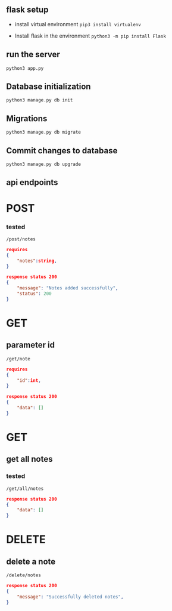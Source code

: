 ## flask setup

- install virtual environment
  `pip3 install virtualenv`

- Install flask in the environment
  `python3 -m pip install Flask`

## run the server

`python3 app.py`

## Database initialization

`python3 manage.py db init`

## Migrations

`python3 manage.py db migrate`

## Commit changes to database

`python3 manage.py db upgrade`

## api endpoints

# POST

### tested

`/post/notes`

```json
requires
{
    "notes":string,
}
```

```json
response status 200
{
    "message": "Notes added successfully",
    "status": 200
}
```

# GET

## parameter id

`/get/note`

```json
requires
{
    "id":int,
}
```

```json
response status 200
{
    "data": []
}
```

# GET

## get all notes

### tested

`/get/all/notes`

```json
response status 200
{
    "data": []
}
```

# DELETE

## delete a note

`/delete/notes`

```json
response status 200
{
    "message": "Successfully deleted notes",
}
```
